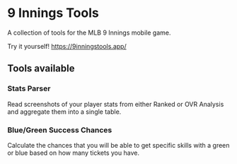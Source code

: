 # 9 Innings Tools

A collection of tools for the MLB 9 Innings mobile game.

Try it yourself! https://9inningstools.app/

## Tools available

### Stats Parser

Read screenshots of your player stats from either Ranked or OVR Analysis and aggregate them into a single table.

### Blue/Green Success Chances

Calculate the chances that you will be able to get specific skills with a green or blue based on how many tickets you have.
